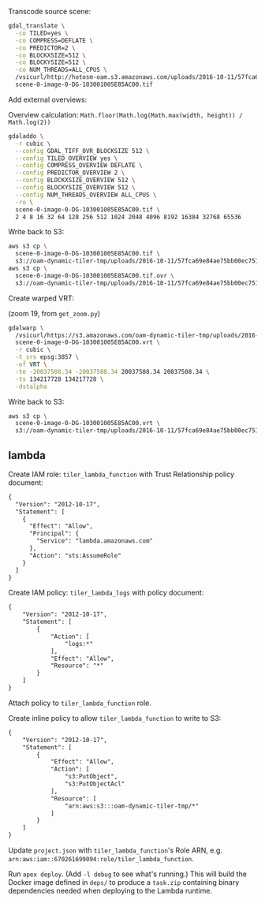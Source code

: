 Transcode source scene:

```bash
gdal_translate \
  -co TILED=yes \
  -co COMPRESS=DEFLATE \
  -co PREDICTOR=2 \
  -co BLOCKXSIZE=512 \
  -co BLOCKYSIZE=512 \
  -co NUM_THREADS=ALL_CPUS \
  /vsicurl/http://hotosm-oam.s3.amazonaws.com/uploads/2016-10-11/57fca69e84ae75bb00ec751f/scene/0/scene-0-image-0-DG-103001005E85AC00.tif \
  scene-0-image-0-DG-103001005E85AC00.tif
```

Add external overviews:

Overview calculation: `Math.floor(Math.log(Math.max(width, height)) / Math.log(2))`

```bash
gdaladdo \
  -r cubic \
  --config GDAL_TIFF_OVR_BLOCKSIZE 512 \
  --config TILED_OVERVIEW yes \
  --config COMPRESS_OVERVIEW DEFLATE \
  --config PREDICTOR_OVERVIEW 2 \
  --config BLOCKXSIZE_OVERVIEW 512 \
  --config BLOCKYSIZE_OVERVIEW 512 \
  --config NUM_THREADS_OVERVIEW ALL_CPUS \
  -ro \
  scene-0-image-0-DG-103001005E85AC00.tif \
  2 4 8 16 32 64 128 256 512 1024 2048 4096 8192 16384 32768 65536
```

Write back to S3:

```bash
aws s3 cp \
  scene-0-image-0-DG-103001005E85AC00.tif \
  s3://oam-dynamic-tiler-tmp/uploads/2016-10-11/57fca69e84ae75bb00ec751f/scene/0/
aws s3 cp \
  scene-0-image-0-DG-103001005E85AC00.tif.ovr \
  s3://oam-dynamic-tiler-tmp/uploads/2016-10-11/57fca69e84ae75bb00ec751f/scene/0/
```

Create warped VRT:

(zoom 19, from `get_zoom.py`)

```bash
gdalwarp \
  /vsicurl/https://s3.amazonaws.com/oam-dynamic-tiler-tmp/uploads/2016-10-11/57fca69e84ae75bb00ec751f/scene/0/scene-0-image-0-DG-103001005E85AC00.tif \
  scene-0-image-0-DG-103001005E85AC00.vrt \
  -r cubic \
  -t_srs epsg:3857 \
  -of VRT \
  -te -20037508.34 -20037508.34 20037508.34 20037508.34 \
  -ts 134217728 134217728 \
  -dstalpha
```

Write back to S3:

```bash
aws s3 cp \
  scene-0-image-0-DG-103001005E85AC00.vrt \
  s3://oam-dynamic-tiler-tmp/uploads/2016-10-11/57fca69e84ae75bb00ec751f/scene/0/
```

## lambda

Create IAM role: `tiler_lambda_function` with Trust Relationship policy document:

```xml
{
  "Version": "2012-10-17",
  "Statement": [
    {
      "Effect": "Allow",
      "Principal": {
        "Service": "lambda.amazonaws.com"
      },
      "Action": "sts:AssumeRole"
    }
  ]
}
```

Create IAM policy: `tiler_lambda_logs` with policy document:

```xml
{
    "Version": "2012-10-17",
    "Statement": [
        {
            "Action": [
                "logs:*"
            ],
            "Effect": "Allow",
            "Resource": "*"
        }
    ]
}
```

Attach policy to `tiler_lambda_function` role.

Create inline policy to allow `tiler_lambda_function` to write to S3:

```xml
{
    "Version": "2012-10-17",
    "Statement": [
        {
            "Effect": "Allow",
            "Action": [
                "s3:PutObject",
                "s3:PutObjectAcl"
            ],
            "Resource": [
                "arn:aws:s3:::oam-dynamic-tiler-tmp/*"
            ]
        }
    ]
}
```

Update `project.json` with `tiler_lambda_function`'s Role ARN, e.g. `arn:aws:iam::670261699094:role/tiler_lambda_function`.

Run `apex deploy`. (Add `-l debug` to see what's running.) This will build the Docker image defined
in `deps/` to produce a `task.zip` containing binary dependencies needed when deploying to the
Lambda runtime.
